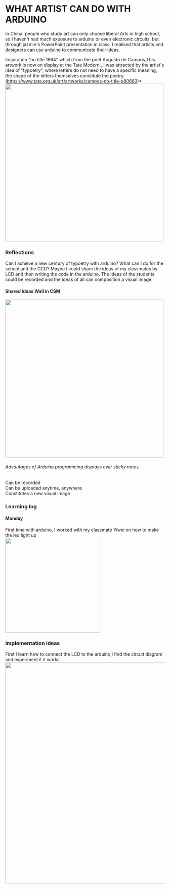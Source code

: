 # WHAT ARTIST CAN DO WITH ARDUINO
In China, people who study art can only choose liberal Arts in high school, so I haven't had much exposure to arduino or even electronic circuits, but through jazmin's PowerPoint presentation in class, I realised that artists and designers can use arduino to communicate their ideas.


Inspiration
  "no title 1964" which from the poet Augusto de Campos,This artwork is now on display at the Tate Modern., I was attracted by the artist's idea of "typoetry", where letters do not need to have a specific meaning, the shape of the letters themselves constitute the poetry.(https://www.tate.org.uk/art/artworks/campos-no-title-p80683)*
<img src="https://user-images.githubusercontent.com/94130084/141469368-0a98c357-150c-4848-8573-35659df45bea.png" width="500px">
### Reflections
Can I achieve a new century of typoetry with arduino? What can I do for the school and the GCD?
Maybe I could share the ideas of my classmates by LCD and then writing the code in the arduino. The ideas of the students could be recorded and the ideas of all can composition  a visual image.
#### Shared Ideas Wall in CSM
<img src="https://user-images.githubusercontent.com/94130084/141470869-72568c3f-3c80-4586-9db9-abeec578f3a2.jpg" width="500px">

###### Advantages of Arduino programming displays over sticky notes.
Can be recorded<br>
Can be uploaded anytime, anywhere<br>
Constitutes a new visual image<br>

### Learning log
#### Monday
First time with arduino, I worked with my classmate Yiwei on how to make the led light up<br>
<img src="https://user-images.githubusercontent.com/94130084/141472402-f132f22b-d13d-46a9-b564-09bde4283742.png" width="300px">
### Implementation ideas
First I learn how to connect the LCD to the arduino,I find the circuit diagram and experiment if it works
<img src="https://user-images.githubusercontent.com/94130084/141473288-cecf4b0d-0e72-40ce-be9a-b47b6a7e5cae.png" width="700px">
